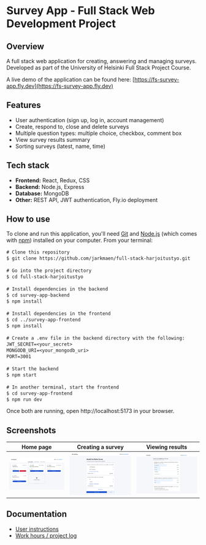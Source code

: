 # Survey App - Full Stack Web Development Project

## Overview

A full stack web application for creating, answering and managing surveys. Developed as part of the University of Helsinki Full Stack Project Course.

A live demo of the application can be found here: [https://fs-survey-app.fly.dev](https://fs-survey-app.fly.dev)

## Features

- User authentication (sign up, log in, account management)
- Create, respond to, close and delete surveys
- Multiple question types: multiple choice, checkbox, comment box
- View survey results summary
- Sorting surveys (latest, name, time)

## Tech stack

- **Frontend:** React, Redux, CSS
- **Backend:** Node.js, Express
- **Database:** MongoDB
- **Other:** REST API, JWT authentication, Fly.io deployment

## How to use

To clone and run this application, you'll need [Git](https://git-scm.com/) and [Node.js](https://nodejs.org/) (which comes with [npm](https://www.npmjs.com/)) installed on your computer. From your terminal:

```
# Clone this repository
$ git clone https://github.com/jarkmaen/full-stack-harjoitustyo.git

# Go into the project directory
$ cd full-stack-harjoitustyo

# Install dependencies in the backend
$ cd survey-app-backend
$ npm install

# Install dependencies in the frontend
$ cd ../survey-app-frontend
$ npm install

# Create a .env file in the backend directory with the following:
JWT_SECRET=<your_secret>
MONGODB_URI=<your_mongodb_uri>
PORT=3001

# Start the backend
$ npm start

# In another terminal, start the frontend
$ cd survey-app-frontend
$ npm run dev
```

Once both are running, open http://localhost:5173 in your browser.

## Screenshots

| Home page                         | Creating a survey                              | Viewing results                                  |
| --------------------------------- | ---------------------------------------------- | ------------------------------------------------ |
| ![Home page](documentation/images/homepage.png) | ![Survey creation](documentation/images/survey_creation.png) | ![Survey results](documentation/images/survey_results_1.png) |

## Documentation

- [User instructions](documentation/kayttoohje.md)
- [Work hours / project log](documentation/tuntikirjanpito.md)
